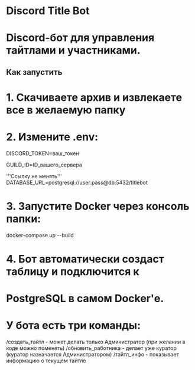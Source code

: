 # Discord Title Bot

# Discord-бот для управления тайтлами и участниками.

## Как запустить

# 1. Скачиваете архив и извлекаете все в желаемую папку

# 2. Измените .env:
DISCORD_TOKEN=ваш_токен

GUILD_ID=ID_вашего_сервера

'''Ссылку не менять'''
DATABASE_URL=postgresql://user:pass@db:5432/titlebot

# 3. Запустите Docker через консоль папки:
docker-compose up --build

# 4. Бот автоматически создаст таблицу и подключится к
# PostgreSQL в самом Docker'е.

# У бота есть три команды:
/создать_тайтл - может делать только Администратор (при желании в коде можно поменять)
/обновить_работника - делает уже куратор (куратор назначается Администратором)
/тайтл_инфо - показывает информацию о текущем тайтле

